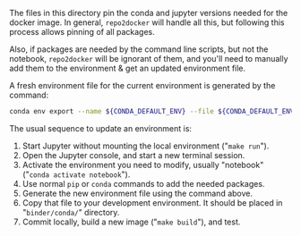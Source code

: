 The files in this directory pin the conda and jupyter versions needed for the
docker image. In general, `repo2docker` will handle all this, but following
this process allows pinning of all packages.

Also, if packages are needed by the command line scripts, but not the notebook,
`repo2docker` will be ignorant of them, and you'll need to manually add them to
the environment & get an updated environment file.

A fresh environment file for the current environment is generated by the command:

```bash
conda env export --name ${CONDA_DEFAULT_ENV} --file ${CONDA_DEFAULT_ENV}.yml
```

The usual sequence to update an environment is:

1. Start Jupyter without mounting the local environment ("`make run`").
2. Open the Jupyter console, and start a new terminal session.
3. Activate the environment you need to modify, usually "notebook" ("`conda
   activate notebook`").
4. Use normal `pip` or `conda` commands to add the needed packages.
5. Generate the new environment file using the command above.
6. Copy that file to your development environment. It should be placed in
   "`binder/conda/`" directory.
7. Commit locally, build a new image ("`make build`"), and test.
